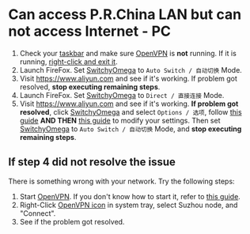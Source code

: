 # Can access P.R.China LAN but can not access Internet - PC

1. Check your [taskbar](./deps/systray.jpg) and make sure [OpenVPN](./deps/ovpn-logo.png) is **not** running. If it is running, [right-click and exit it](./deps/ovpn-exit.png). 
2. Launch FireFox. Set [SwitchyOmega](./deps/what-is-switchyomega.md) to `Auto Switch / 自动切换` Mode.
3. Visit <https://www.aliyun.com> and see if it's working. If problem got resolved, **stop executing remaining steps**. 
4. Launch FireFox. Set [SwitchyOmega](./deps/what-is-switchyomega.md) to `Direct / 直接连接` Mode.
5. Visit <https://www.aliyun.com> and see if it's working. **If problem got resolved**, click [SwitchyOmega](./deps/what-is-switchyomega.md) and select `Options / 选项`, follow [this guide](./deps/switchyomega-confreset1.png) **AND THEN** [this guide](./deps/switchyomega-confreset2.png) to modify your settings. Then set [SwitchyOmega](./deps/what-is-switchyomega.md) to `Auto Switch / 自动切换` Mode, and **stop executing remaining steps**.

## If step 4 did not resolve the issue

There is something wrong with your network. Try the following steps: 

1. Start [OpenVPN](./deps/ovpn-logobig.png). If you don't know how to start it, refer to [this guide](https://support.microsoft.com/en-us/windows/find-all-your-apps-and-programs-cadb9c4b-459d-dfcb-2964-14aac1d7d964#WindowsVersion=Windows_10). 
2. Right-Click [OpenVPN icon](./deps/ovpn-logo.png) in system tray, select Suzhou node, and "Connect". 
3. See if the problem got resolved. 

